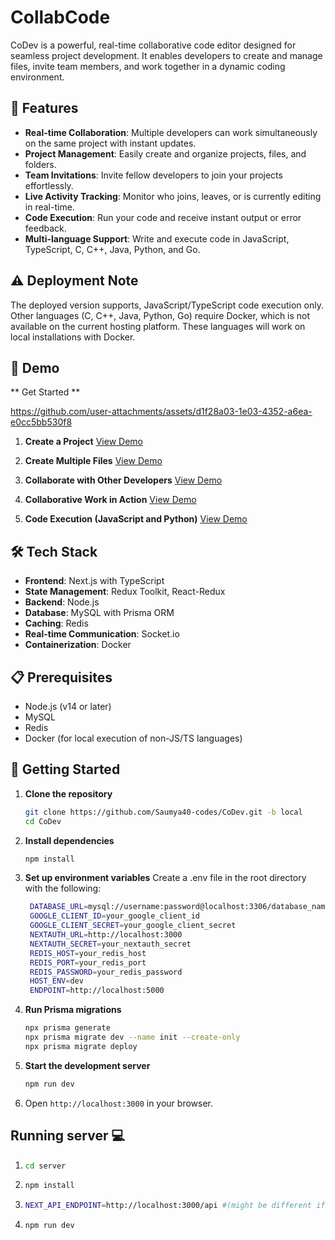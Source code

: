 # CollabCode 

CoDev is a powerful, real-time collaborative code editor designed for seamless project development. It enables developers to create and manage files, invite team members, and work together in a dynamic coding environment.

## 🚀 Features

- **Real-time Collaboration**: Multiple developers can work simultaneously on the same project with instant updates.
- **Project Management**: Easily create and organize projects, files, and folders.
- **Team Invitations**: Invite fellow developers to join your projects effortlessly.
- **Live Activity Tracking**: Monitor who joins, leaves, or is currently editing in real-time.
- **Code Execution**: Run your code and receive instant output or error feedback.
- **Multi-language Support**: Write and execute code in JavaScript, TypeScript, C, C++, Java, Python, and Go.

## ⚠️ Deployment Note

The deployed version supports, JavaScript/TypeScript code execution only. Other languages (C, C++, Java, Python, Go) require Docker, which is not available on the current hosting platform. These languages will work on local installations with Docker.

## 🎥 Demo

** Get Started **

https://github.com/user-attachments/assets/d1f28a03-1e03-4352-a6ea-e0cc5bb530f8

1. **Create a Project**
   [View Demo](https://github.com/Saumya40-codes/CoDev/assets/115284013/4fd9487c-2fe7-46a7-8dc3-42957d2abeab)

2. **Create Multiple Files**
   [View Demo](https://github.com/Saumya40-codes/CoDev/assets/115284013/76cb64b4-14f3-41e7-bbf6-8d2e25e0b2be)

3. **Collaborate with Other Developers**
   [View Demo](https://github.com/Saumya40-codes/CoDev/assets/115284013/2b9713e2-3914-41bf-b4bf-adb655060ec5)

4. **Collaborative Work in Action**
   [View Demo](https://github.com/Saumya40-codes/CoDev/assets/115284013/43cfbfca-b935-4e4f-ba64-1e17059c742c)

5. **Code Execution (JavaScript and Python)**
   [View Demo](https://github.com/Saumya40-codes/CoDev/assets/115284013/ec6abdf3-e77f-40ec-9adb-2e0c28bfa9af)

## 🛠️ Tech Stack

- **Frontend**: Next.js with TypeScript
- **State Management**: Redux Toolkit, React-Redux
- **Backend**: Node.js
- **Database**: MySQL with Prisma ORM
- **Caching**: Redis
- **Real-time Communication**: Socket.io
- **Containerization**: Docker

## 📋 Prerequisites

- Node.js (v14 or later)
- MySQL
- Redis
- Docker (for local execution of non-JS/TS languages)

## 🚀 Getting Started

1. **Clone the repository**

   ```bash
   git clone https://github.com/Saumya40-codes/CoDev.git -b local
   cd CoDev

   ```

2. **Install dependencies**

   ```bash
   npm install

   ```

3. **Set up environment variables** Create a .env file in the root directory with the following:

   ```bash
    DATABASE_URL=mysql://username:password@localhost:3306/database_name
    GOOGLE_CLIENT_ID=your_google_client_id
    GOOGLE_CLIENT_SECRET=your_google_client_secret
    NEXTAUTH_URL=http://localhost:3000
    NEXTAUTH_SECRET=your_nextauth_secret
    REDIS_HOST=your_redis_host
    REDIS_PORT=your_redis_port
    REDIS_PASSWORD=your_redis_password
    HOST_ENV=dev
    ENDPOINT=http://localhost:5000

   ```

4. **Run Prisma migrations**

   ```bash
   npx prisma generate
   npx prisma migrate dev --name init --create-only
   npx prisma migrate deploy

   ```

5. **Start the development server**

   ```bash
   npm run dev

   ```

6. Open `http://localhost:3000` in your browser.

## Running server 💻

1. ```bash
   cd server

   ```

2. ```bash
   npm install

   ```

3. ```bash
   NEXT_API_ENDPOINT=http://localhost:3000/api #(might be different if you changed client endpoint)

   ```

4. ```bash
   npm run dev
   ```
